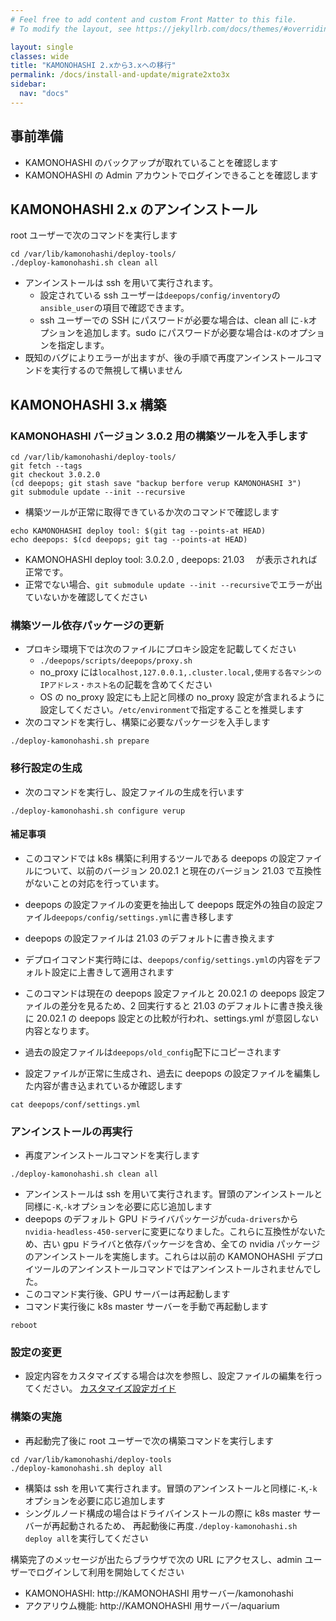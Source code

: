 ```yaml
---
# Feel free to add content and custom Front Matter to this file.
# To modify the layout, see https://jekyllrb.com/docs/themes/#overriding-theme-defaults

layout: single
classes: wide
title: "KAMONOHASHI 2.xから3.xへの移行"
permalink: /docs/install-and-update/migrate2xto3x
sidebar:
  nav: "docs"
---
```


## 事前準備

- KAMONOHASHI のバックアップが取れていることを確認します
- KAMONOHASHI の Admin アカウントでログインできることを確認します

## KAMONOHASHI 2.x のアンインストール

root ユーザーで次のコマンドを実行します

```
cd /var/lib/kamonohashi/deploy-tools/
./deploy-kamonohashi.sh clean all
```

- アンインストールは ssh を用いて実行されます。
  - 設定されている ssh ユーザーは`deepops/config/inventory`の`ansible_user`の項目で確認できます。
  - ssh ユーザーでの SSH にパスワードが必要な場合は、clean all に`-k`オプションを追加します。sudo にパスワードが必要な場合は`-K`のオプションを指定します。
- 既知のバグによりエラーが出ますが、後の手順で再度アンインストールコマンドを実行するので無視して構いません

## KAMONOHASHI 3.x 構築

### KAMONOHASHI バージョン 3.0.2 用の構築ツールを入手します

```
cd /var/lib/kamonohashi/deploy-tools/
git fetch --tags
git checkout 3.0.2.0
(cd deepops; git stash save "backup berfore verup KAMONOHASHI 3")
git submodule update --init --recursive
```

- 構築ツールが正常に取得できているか次のコマンドで確認します

```
echo KAMONOHASHI deploy tool: $(git tag --points-at HEAD)
echo deepops: $(cd deepops; git tag --points-at HEAD)
```

- KAMONOHASHI deploy tool: 3.0.2.0 , deepops: 21.03 　が表示されれば正常です。
- 正常でない場合、`git submodule update --init --recursive`でエラーが出ていないかを確認してください

### 構築ツール依存パッケージの更新

- プロキシ環境下では次のファイルにプロキシ設定を記載してください
  - `./deepops/scripts/deepops/proxy.sh`
  - no_proxy には`localhost,127.0.0.1,.cluster.local,使用する各マシンのIPアドレス・ホスト名`の記載を含めてください
  - OS の no_proxy 設定にも上記と同様の no_proxy 設定が含まれるように設定してください。`/etc/environment`で指定することを推奨します
- 次のコマンドを実行し、構築に必要なパッケージを入手します

```
./deploy-kamonohashi.sh prepare
```

### 移行設定の生成

- 次のコマンドを実行し、設定ファイルの生成を行います

```
./deploy-kamonohashi.sh configure verup
```

#### 補足事項

- このコマンドでは k8s 構築に利用するツールである deepops の設定ファイルについて、以前のバージョン 20.02.1 と現在のバージョン 21.03 で互換性がないことの対応を行っています。
- deepops の設定ファイルの変更を抽出して deepops 既定外の独自の設定ファイル`deepops/config/settings.yml`に書き移します
- deepops の設定ファイルは 21.03 のデフォルトに書き換えます
- デプロイコマンド実行時には、`deepops/config/settings.yml`の内容をデフォルト設定に上書きして適用されます
- このコマンドは現在の deepops 設定ファイルと 20.02.1 の deepops 設定ファイルの差分を見るため、2 回実行すると 21.03 のデフォルトに書き換え後に 20.02.1 の deepops 設定との比較が行われ、settings.yml が意図しない内容となります。
- 過去の設定ファイルは`deepops/old_config`配下にコピーされます

- 設定ファイルが正常に生成され、過去に deepops の設定ファイルを編集した内容が書き込まれているか確認します

```
cat deepops/conf/settings.yml
```

### アンインストールの再実行

- 再度アンインストールコマンドを実行します

```
./deploy-kamonohashi.sh clean all
```

- アンインストールは ssh を用いて実行されます。冒頭のアンインストールと同様に`-K`,`-k`オプションを必要に応じ追加します
- deepops のデフォルト GPU ドライバパッケージが`cuda-drivers`から`nvidia-headless-450-server`に変更になりました。これらに互換性がないため、古い gpu ドライバと依存パッケージを含め、全ての nvidia パッケージのアンインストールを実施します。これらは以前の KAMONOHASHI デプロイツールのアンインストールコマンドではアンインストールされませんでした。
- このコマンド実行後、GPU サーバーは再起動します
- コマンド実行後に k8s master サーバーを手動で再起動します

```
reboot
```

### 設定の変更

- 設定内容をカスタマイズする場合は次を参照し、設定ファイルの編集を行ってください。
  [カスタマイズ設定ガイド](/docs/install-and-update/customize-3x)

### 構築の実施

- 再起動完了後に root ユーザーで次の構築コマンドを実行します

```
cd /var/lib/kamonohashi/deploy-tools
./deploy-kamonohashi.sh deploy all
```

- 構築は ssh を用いて実行されます。冒頭のアンインストールと同様に`-K`,`-k`オプションを必要に応じ追加します
- シングルノード構成の場合はドライバインストールの際に k8s master サーバーが再起動されるため、
  再起動後に再度`./deploy-kamonohashi.sh deploy all`を実行してください

構築完了のメッセージが出たらブラウザで次の URL にアクセスし、admin ユーザーでログインして利用を開始してください

- KAMONOHASHI: http://KAMONOHASHI 用サーバー/kamonohashi
- アクアリウム機能: http://KAMONOHASHI 用サーバー/aquarium
